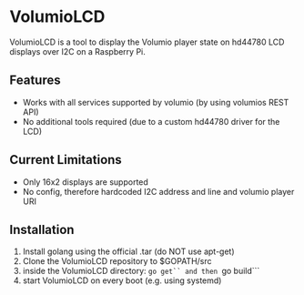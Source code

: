 VolumioLCD
==========

VolumioLCD is a tool to display the Volumio player state on hd44780 LCD displays over I2C on a Raspberry Pi.

## Features
* Works with all services supported by volumio (by using volumios REST API)
* No additional tools required (due to a custom hd44780 driver for the LCD)

## Current Limitations
* Only 16x2 displays are supported
* No config, therefore hardcoded I2C address and line and volumio player URI

## Installation
1) Install golang using the official .tar (do NOT use apt-get)
2) Clone the VolumioLCD repository to $GOPATH/src
3) inside the VolumioLCD directory: ```go get`` and then ```go build```
4) start VolumioLCD on every boot (e.g. using systemd)
